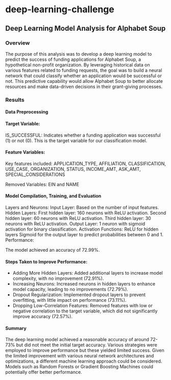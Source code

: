# deep-learning-challenge
## Deep Learning Model Analysis for Alphabet Soup
### Overview
The purpose of this analysis was to develop a deep learning model to predict the success of funding applications for Alphabet Soup, a hypothetical non-profit organization. By leveraging historical data on various features related to funding requests, the goal was to build a neural network that could classify whether an application would be successful or not. This predictive capability would allow Alphabet Soup to better allocate resources and make data-driven decisions in their grant-giving processes.

### Results
#### Data Preprocessing
#### Target Variable:

IS_SUCCESSFUL: Indicates whether a funding application was successful (1) or not (0). This is the target variable for our classification model.

#### Feature Variables:

Key features included:
APPLICATION_TYPE, AFFILIATION, CLASSIFICATION, USE_CASE, ORGANIZATION, STATUS, INCOME_AMT, ASK_AMT, SPECIAL_CONSIDERATIONS

Removed Variables:
EIN and NAME

#### Model Compilation, Training, and Evaluation

Layers and Neurons:
Input Layer: Based on the number of input features.
Hidden Layers:
First hidden layer: 160 neurons with ReLU activation.
Second hidden layer: 60 neurons with ReLU activation.
Third hidden layer: 30 neurons with ReLU activation.
Output Layer: 1 neuron with sigmoid activation for binary classification.
Activation Functions:
ReLU for hidden layers
Sigmoid for the output layer to predict probabilities between 0 and 1.
Performance:

The model achieved an accuracy of 72.99%. 

#### Steps Taken to Improve Performance:

- Adding More Hidden Layers: Added additional layers to increase model complexity, with no improvement (72.91%).
- Increasing Neurons: Increased neurons in hidden layers to enhance model capacity, leading to no improvements (72.79%).
- Dropout Regularization: Implemented dropout layers to prevent overfitting, with little impact on performance (73.11%).
- Dropping Low-Correlation Features: Removed features with low or negative correlation to the target variable, which did not significantly improve accuracy (72.57%).

#### Summary
The deep learning model achieved a reasonable accuracy of around 72-73% but did not meet the initial target accuracy. Various strategies were employed to improve performance but these yielded limited success.
Given the limited improvement with various neural network architectures and optimizations, a different machine learning approach could be considered. Models such as Random Forests or Gradient Boosting Machines could potentially offer better performance.
